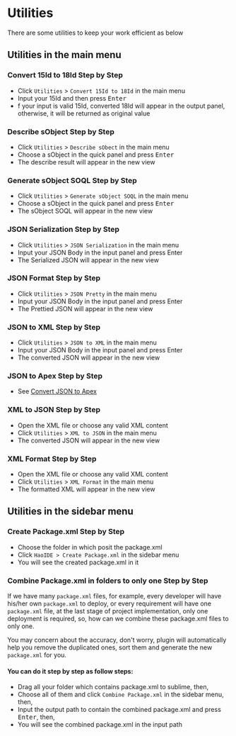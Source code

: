 # Utilities
There are some utilities to keep your work efficient as below

## Utilities in the main menu
### Convert 15Id to 18Id Step by Step
* Click ```Utilities``` > ```Convert 15Id to 18Id``` in the main menu
* Input your 15Id and then press <kbd>Enter</kbd>
* f your input is valid 15Id, converted 18Id will appear in the output panel, otherwise, it will be returned as original value

### Describe sObject Step by Step
* Click ```Utilities``` > ```Describe sObect``` in the main menu
* Choose a sObject in the quick panel and press <kbd>Enter</kbd>
* The describe result will appear in the new view

### Generate sObject SOQL Step by Step
* Click ```Utilities``` > ```Generate sObject SOQL``` in the main menu
* Choose a sObject in the quick panel and press <kbd>Enter</kbd>
* The sObject SOQL will appear in the new view

### JSON Serialization Step by Step
* Click ```Utilities``` > ```JSON Serialization``` in the main menu
* Input your JSON Body in the input panel and press <kdb>Enter</kdb>
* The Serialized JSON will appear in the new view

### JSON Format Step by Step
* Click ```Utilities``` > ```JSON Pretty``` in the main menu
* Input your JSON Body in the input panel and press <kdb>Enter</kdb>
* The Prettied JSON will appear in the new view

### JSON to XML Step by Step
* Click ```Utilities``` > ```JSON to XML``` in the main menu
* Input your JSON Body in the input panel and press <kdb>Enter</kdb>
* The converted JSON will appear in the new view

### JSON to Apex Step by Step
* See <a href="json2apex.md" target="_blank">Convert JSON to Apex</a>

### XML to JSON Step by Step
* Open the XML file or choose any valid XML content
* Click ```Utilities``` > ```XML to JSON``` in the main menu
* The converted JSON will appear in the new view

### XML Format Step by Step
* Open the XML file or choose any valid XML content
* Click ```Utilities``` > ```XML Format``` in the main menu
* The formatted XML will appear in the new view

## Utilities in the sidebar menu
### Create Package.xml Step by Step
* Choose the folder in which posit the package.xml
* Click ``HaoIDE > Create Package.xml`` in the sidebar menu
* You will see the created package.xml in it

### Combine Package.xml in folders to only one Step by Step
If we have many ``package.xml`` files, for example, every developer will have his/her own ``package.xml`` to deploy, or every requirement will have one ``package.xml`` file, at the last stage of project implementation, only one deployment is required, so, how can we combine these package.xml files to only one.

You may concern about the accuracy, don't worry, plugin will automatically help you remove the duplicated ones, sort them and generate the new ``package.xml`` for you.

#### You can do it step by step as follow steps:
* Drag all your folder which contains package.xml to sublime, then, 
* Choose all of them and click ``Combine Package.xml`` in the sidebar menu, then, 
* Input the output path to contain the combined package.xml and press <kbd>Enter</kbd>, then,
* You will see the combined package.xml in the input path

